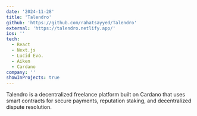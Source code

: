 ```yaml
---
date: '2024-11-28'
title: 'Talendro'
github: 'https://github.com/rahatsayyed/Talendro'
external: 'https://talendro.netlify.app/'
ios: ''
tech:
  - React
  - Next.js
  - Lucid Evo.
  - Aiken
  - Cardano
company: ''
showInProjects: true
---
```


Talendro is a decentralized freelance platform built on Cardano that uses smart contracts for secure payments, reputation staking, and decentralized dispute resolution.
